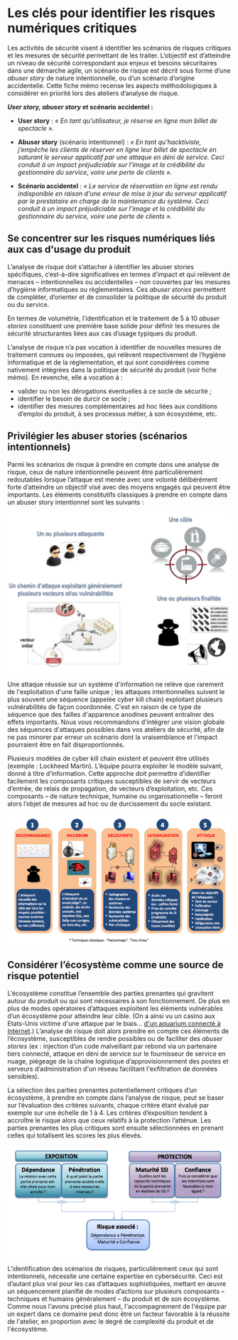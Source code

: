# Les clés pour identifier les risques numériques critiques

Les activités de sécurité visent à identifier les scénarios de risques critiques et les mesures de sécurité permettant de les traiter. L’objectif est d’atteindre un niveau de sécurité correspondant aux enjeux et besoins sécuritaires dans une démarche agile, un scénario de risque est décrit sous forme d’une *abuser story* de nature intentionnelle, ou d’un scénario d’origine accidentelle. Cette fiche mémo recense les aspects méthodologiques à considérer en priorité lors des ateliers d’analyse de risque.

***User story, abuser story* et scénario accidentel :**

* **User story** : *« En tant qu’utilisateur, je réserve en ligne mon billet de spectacle ».*

* **Abuser story** \(scénario intentionnel\) : *« En tant qu’hacktiviste, j’empêche les clients de réserver en ligne leur billet de spectacle en saturant le serveur applicatif par une attaque en déni de service. Ceci conduit à un impact préjudiciable sur l’image et la crédibilité du gestionnaire du service, voire une perte de clients ».*

* **Scénario accidentel** : *« Le service de réservation en ligne est rendu indisponible en raison d'une erreur de mise à jour du serveur applicatif par le prestataire en charge de la maintenance du système. Ceci conduit à un impact préjudiciable sur l’image et la crédibilité du gestionnaire du service, voire une perte de clients ».*

## Se concentrer sur les risques numériques liés aux cas d'usage du produit

L’analyse de risque doit s’attacher à identifier les abuser stories spécifiques, c’est-à-dire significatives en termes d’impact et qui relèvent de menaces – intentionnelles ou accidentelles – non couvertes par les mesures d’hygiène informatiques ou règlementaires. Ces *abuser stories* permettent de compléter, d’orienter et de consolider la politique de sécurité du produit ou du service.

En termes de volumétrie, l’identification et le traitement de 5 à 10 *abuser stories* constituent une première base solide pour définir les mesures de sécurité structurantes liées aux cas d’usage typiques du produit.

L’analyse de risque n’a pas vocation à identifier de nouvelles mesures de traitement connues ou imposées, qui relèvent respectivement de l’hygiène informatique et de la réglementation, et qui sont considérées comme nativement intégrées dans la politique de sécurité du produit (voir fiche mémo). En revenche, elle a vocation à :

* valider ou non les dérogations éventuelles à ce socle de sécurité ;
* identifier le besoin de durcir ce socle ;
* identifier des mesures complémentaires ad hoc liées aux conditions d’emploi du produit, à ses processus métier, à son écosystème, etc.

## Privilégier les abuser stories \(scénarios intentionnels\)

Parmi les scénarios de risque à prendre en compte dans une analyse de risque, ceux de nature intentionnelle peuvent être particulièrement redoutables lorsque l’attaque est menée avec une volonté délibérément forte d’atteindre un objectif visé avec des moyens engagés qui peuvent être importants. Les éléments constitutifs classiques à prendre en compte dans un abuser story intentionnel sont les suivants :

![](assets/attaque.png)

Une attaque réussie sur un système d'information ne relève que rarement de l'exploitation d'une faille unique ; les attaques intentionnelles suivent le plus souvent une séquence \(appelée cyber kill chain\) exploitant plusieurs vulnérabilités de façon coordonnée. C'est en raison de ce type de séquence que des failles d'apparence anodines peuvent entraîner des effets importants. Nous vous recommandons d'intégrer une vision globale des séquences d'attaques possibles dans vos ateliers de sécurité, afin de ne pas minorer par erreur un scénario dont la vraisemblance et l'impact pourraient être en fait disproportionnés.

Plusieurs modèles de cyber kill chain existent et peuvent être utilisés \(exemple : Lockheed Martin\). L’équipe pourra exploiter le modèle suivant, donné à titre d’information. Cette approche doit permettre d’identifier facilement les composants critiques susceptibles de servir de vecteurs d’entrée, de relais de propagation, de vecteurs d’exploitation, etc. Ces composants – de nature technique, humaine ou organisationnelle – feront alors l’objet de mesures ad hoc ou de durcissement du socle existant.

![](assets/killchain.png)

## Considérer l’écosystème comme une source de risque potentiel

L’écosystème constitue l’ensemble des parties prenantes qui gravitent autour du produit ou qui sont nécessaires à son fonctionnement. De plus en plus de modes opératoires d’attaques exploitent les éléments vulnérables d’un écosystème pour atteindre leur cible. \(On a ainsi vu un casino aux Etats-Unis victime d'une attaque par le biais… [d'un aquarium connecté à Internet](https://www.washingtonpost.com/news/innovations/wp/2017/07/21/how-a-fish-tank-helped-hack-a-casino/).\) L’analyse de risque doit alors prendre en compte ces éléments de l’écosystème, susceptibles de rendre possibles ou de faciliter des _abuser stories_ \(ex : injection d’un code malveillant par rebond via un partenaire tiers connecté, attaque en déni de service sur le fournisseur de service en nuage, piégeage de la chaîne logistique d’approvisionnement des postes et serveurs d’administration d'un réseau facilitant l'exfiltration de données sensibles\).

La sélection des parties prenantes potentiellement critiques d’un écosystème, à prendre en compte dans l’analyse de risque, peut se baser sur l’évaluation des critères suivants, chaque critère étant évalué par exemple sur une échelle de 1 à 4. Les critères d’exposition tendent à accroître le risque alors que ceux relatifs à la protection l’atténue. Les parties prenantes les plus critiques sont ensuite sélectionnées en prenant celles qui totalisent les scores les plus élevés.

![](assets/ecosysteme.png)

L’identification des scénarios de risques, particulièrement ceux qui sont intentionnels, nécessite une certaine expertise en cybersécurité. Ceci est d’autant plus vrai pour les cas d’attaques sophistiquées, mettant en œuvre un séquencement planifié de modes d’actions sur plusieurs composants – techniques et humains généralement – du produit et de son écosystème. Comme nous l'avons précisé plus haut, l'accompagnement de l'équipe par un expert dans ce domaine peut donc être un facteur favorable à la réussite de l'atelier, en proportion avec le degré de complexité du produit et de l'écosystème.

